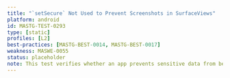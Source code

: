 ```yaml
---
title: "`setSecure` Not Used to Prevent Screenshots in SurfaceViews"
platform: android
id: MASTG-TEST-0293
type: [static]
profiles: [L2]
best-practices: [MASTG-BEST-0014, MASTG-BEST-0017]
weakness: MASWE-0055
status: placeholder
note: This test verifies whether an app prevents sensitive data from being captured in screenshots and screen recordings of `SurfaceView` components.
---
```

